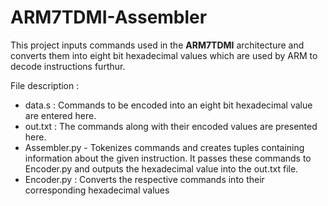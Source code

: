 # ARM7TDMI-Assembler
This project inputs commands used in the **ARM7TDMI** architecture and converts them into eight bit hexadecimal values which are used by ARM to decode instructions furthur. 

File description : 
* data.s : Commands to be encoded into an eight bit hexadecimal value are entered here.
* out.txt : The commands along with their encoded values are presented here.
* Assembler.py - Tokenizes commands and creates tuples containing information about the given instruction. It passes these commands to Encoder.py and outputs the hexadecimal value into the out.txt file.   
* Encoder.py : Converts the respective commands into their corresponding hexadecimal values


